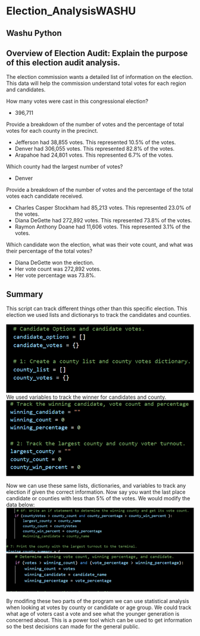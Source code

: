 # Election_AnalysisWASHU
## Washu Python

## Overview of Election Audit: Explain the purpose of this election audit analysis.
The election commission wants a detailed list of information on the election. This data will help the commission understand total votes for each region and candidates.

How many votes were cast in this congressional election?
- 396,711

Provide a breakdown of the number of votes and the percentage of total votes for each county in the precinct.
- Jefferson had 38,855 votes. This represented 10.5% of the votes.
- Denver had 306,055 votes. This represented 82.8% of the votes.
- Arapahoe had 24,801 votes. This represented 6.7% of the votes.

Which county had the largest number of votes?
- Denver

Provide a breakdown of the number of votes and the percentage of the total votes each candidate received.
- Charles Casper Stockham had 85,213 votes. This represented 23.0% of the votes.
- Diana DeGette had 272,892 votes. This represented 73.8% of the votes.
- Raymon Anthony Doane had 11,606 votes. This represented 3.1% of the votes.

Which candidate won the election, what was their vote count, and what was their percentage of the total votes?
- Diana DeGette won the election. 
- Her vote count was 272,892 votes. 
- Her vote percentage was 73.8%.

## Summary
This script can track different things other than this specific election. This election we used lists and dictionarys to track the candidates and counties.<br/>
<br/>
![candidate_county](Resources/candidate_county.png)<br/>
We used variables to track the winner for candidates and county.<br/>
![winning_largest](Resources/winning_largest.png)

Now we can use these same lists, dictionaries, and variables to track any election if given the correct information. Now say you want the last place candidate or counties with less than 5% of the votes. We would modify the data below:<br/>
![modifycounty](Resources/modifycounty.png)<br/>
![modifycandidate](Resources/modifycandidate.png)

By modifing these two parts of the program we can use statistical analysis when looking at votes by county or candidate or age group. We could track what age of voters cast a vote and see what the younger generation is concerned about. This is a power tool which can be used to get information so the best decisions can made for the general public. 

